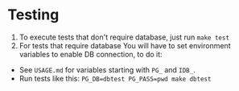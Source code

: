 # Testing
1. To execute tests that don't require database, just run `make test`
2. For tests that require database You will have to set environment variables to enable DB connection, to do it:
- See `USAGE.md` for variables starting with `PG_` and `IDB_`.
- Run tests like this: `PG_DB=dbtest PG_PASS=pwd make dbtest`

